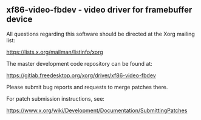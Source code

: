 xf86-video-fbdev - video driver for framebuffer device
------------------------------------------------------

All questions regarding this software should be directed at the
Xorg mailing list:

  https://lists.x.org/mailman/listinfo/xorg

The master development code repository can be found at:

  https://gitlab.freedesktop.org/xorg/driver/xf86-video-fbdev

Please submit bug reports and requests to merge patches there.

For patch submission instructions, see:

  https://www.x.org/wiki/Development/Documentation/SubmittingPatches

